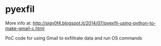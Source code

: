 pyexfil
=======

More info at: http://sign0f4.blogspot.it/2014/07/pyexfil-using-python-to-make-gmail-c.html

PoC code for using Gmail to exfiltrate data and run OS commands
